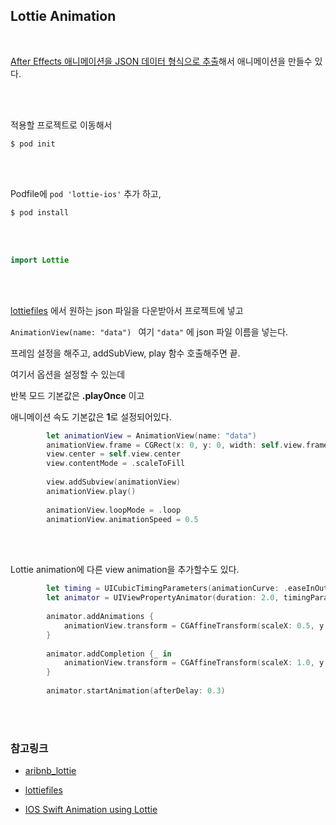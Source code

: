 ## Lottie Animation

<br/>

[After Effects 애니메이션을 JSON 데이터 형식으로 추출](https://airbnb.io/lottie/#/after-effects)해서 애니메이션을 만들수 있다.

<br/>

<br/>

적용할 프로젝트로 이동해서 

```
$ pod init
```

<br/>

<br/>

Podfile에 `pod 'lottie-ios'` 추가 하고,

```
$ pod install
```

<br/>

<br/>

```swift
import Lottie
```

<br/>

<br/>

[lottiefiles](https://lottiefiles.com/) 에서 원하는 json 파일을 다운받아서 프로젝트에 넣고

`AnimationView(name: "data") `  여기 `"data"` 에  json 파일 이름을 넣는다.

프레임 설정을 해주고, addSubView, play 함수 호출해주면 끝.

여기서 옵션을 설정할 수 있는데

반복 모드 기본값은 **.playOnce** 이고

애니메이션 속도 기본값은 **1**로 설정되어있다.

```swift
        let animationView = AnimationView(name: "data")
        animationView.frame = CGRect(x: 0, y: 0, width: self.view.frame.width, height: self.view.frame.height)
        view.center = self.view.center
        view.contentMode = .scaleToFill
        
        view.addSubview(animationView)
        animationView.play()
        
        animationView.loopMode = .loop 
        animationView.animationSpeed = 0.5
```

<br/>

<br/>

Lottie animation에 다른 view animation을 추가할수도 있다.

```swift
        let timing = UICubicTimingParameters(animationCurve: .easeInOut)
        let animator = UIViewPropertyAnimator(duration: 2.0, timingParameters: timing)
        
        animator.addAnimations {
            animationView.transform = CGAffineTransform(scaleX: 0.5, y: 0.5)
        }
        
        animator.addCompletion {_ in
            animationView.transform = CGAffineTransform(scaleX: 1.0, y: 1.0)
        }
        
        animator.startAnimation(afterDelay: 0.3)
```





<br/>

<br/>

### 참고링크

* [aribnb_lottie](https://airbnb.io/lottie/#/README)

* [lottiefiles](https://lottiefiles.com/)

* [IOS Swift Animation using Lottie](https://qiita.com/phanithken/items/b4154914524b09075587)

